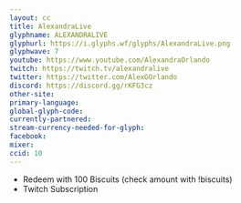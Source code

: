 ```yaml
---
layout: cc
title: AlexandraLive
glyphname: ALEXANDRALIVE
glyphurl: https://i.glyphs.wf/glyphs/AlexandraLive.png
glyphwave: 7
youtube: https://www.youtube.com/AlexandraOrlando
twitch: https://twitch.tv/alexandralive
twitter: https://twitter.com/AlexGOrlando
discord: https://discord.gg/rKFG3cz
other-site: 
primary-language: 
global-glyph-code: 
currently-partnered: 
stream-currency-needed-for-glyph: 
facebook: 
mixer: 
ccid: 10
---
```

* Redeem with 100 Biscuits (check amount with !biscuits)
* Twitch Subscription
